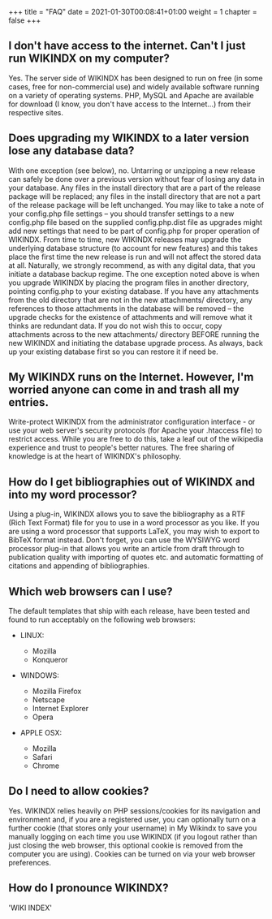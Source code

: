 +++
title = "FAQ"
date = 2021-01-30T00:08:41+01:00
weight = 1
chapter = false
+++


## I don't have access to the internet. Can't I just run WIKINDX on my computer?

Yes. The server side of WIKINDX has been designed to run on free (in some cases, free for non-commercial use) and widely available software running on a variety of operating systems. PHP, MySQL and Apache are available for download (I know, you don't have access to the Internet...) from their respective sites.


## Does upgrading my WIKINDX to a later version lose any database data?

With one exception (see below), no. Untarring or unzipping a new release can safely be done over a previous version without fear of losing any data in your database. Any files in the install directory that are a part of the release package will be replaced; any files in the install directory that are not a part of the release package will be left unchanged. You may like to take a note of your config.php file settings – you should transfer settings to a new config.php file based on the supplied config.php.dist file as upgrades might add new settings that need to be part of config.php for proper operation of WIKINDX. From time to time, new WIKINDX releases may upgrade the underlying database structure (to account for new features) and this takes place the first time the new release is run and will not affect the stored data at all. Naturally, we strongly recommend, as with any digital data, that you initiate a database backup regime.
The one exception noted above is when you upgrade WIKINDX by placing the program files in another directory, pointing config.php to your existing database. If you have any attachments from the old directory that are not in the new attachments/ directory, any references to those attachments in the database will be removed – the upgrade checks for the existence of attachments and will remove what it thinks are redundant data. If you do not wish this to occur, copy attachments across to the new attachments/ directory BEFORE running the new WIKINDX and initiating the database upgrade process. As always, back up your existing database first so you can restore it if need be.


## My WIKINDX runs on the Internet. However, I'm worried anyone can come in and trash all my entries.

Write-protect WIKINDX from the administrator configuration interface - or use your web server's security protocols (for Apache your .htaccess file) to restrict access. While you are free to do this, take a leaf out of the wikipedia experience and trust to people's better natures. The free sharing of knowledge is at the heart of WIKINDX's philosophy.


## How do I get bibliographies out of WIKINDX and into my word processor?

Using a plug-in, WIKINDX allows you to save the bibliography as a RTF (Rich Text Format) file for you to use in a word processor as you like. If you are using a word processor that supports LaTeX, you may wish to export to BibTeX format instead. Don't forget, you can use the WYSIWYG word processor plug-in that allows you write an article from draft through to publication quality with importing of quotes etc. and automatic formatting of citations and appending of bibliographies.


## Which web browsers can I use?

The default templates that ship with each release, have been tested and found to run acceptably on the following web browsers:

* LINUX:
  * Mozilla
  * Konqueror


* WINDOWS:
  * Mozilla Firefox
  * Netscape
  * Internet Explorer
  * Opera


* APPLE OSX:
  * Mozilla
  * Safari
  * Chrome

## Do I need to allow cookies?

Yes. WIKINDX relies heavily on PHP sessions/cookies for its navigation and environment and, if you are a registered user, you can optionally turn on a further cookie (that stores only your username) in My Wikindx to save you manually logging on each time you use WIKINDX (if you logout rather than just closing the web browser, this optional cookie is removed from the computer you are using). Cookies can be turned on via your web browser preferences.


## How do I pronounce WIKINDX?

'WIKI INDEX'
